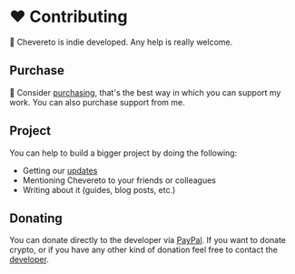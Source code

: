 # ❤ Contributing

🤗 Chevereto is indie developed. Any help is really welcome.

## Purchase

💸 Consider [purchasing](https://chevereto.com/pricing), that's the best way in which you can support my work. You can also purchase support from me.

## Project

You can help to build a bigger project by doing the following:

* Getting our [updates](../README.md#get-updates)
* Mentioning Chevereto to your friends or colleagues
* Writing about it (guides, blog posts, etc.)

## Donating

You can donate directly to the developer via [PayPal](https://paypal.me/RodolfoBerrios). If you want to donate crypto, or if you have any other kind of donation feel free to contact the [developer](https://rodolfoberrios.com/).
